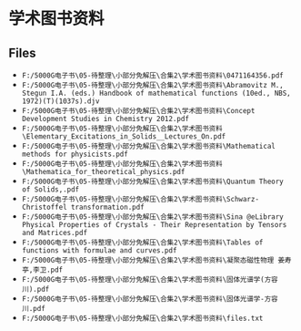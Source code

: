 # 学术图书资料

## Files

- `F:/5000G电子书\05-待整理\小部分免解压\合集2\学术图书资料\0471164356.pdf`
- `F:/5000G电子书\05-待整理\小部分免解压\合集2\学术图书资料\Abramovitz M., Stegun I.A. (eds.) Handbook of mathematical functions (10ed., NBS, 1972)(T)(1037s).djv`
- `F:/5000G电子书\05-待整理\小部分免解压\合集2\学术图书资料\Concept Development Studies in Chemistry 2012.pdf`
- `F:/5000G电子书\05-待整理\小部分免解压\合集2\学术图书资料\Elementary_Excitations_in_Solids__Lectures_On.pdf`
- `F:/5000G电子书\05-待整理\小部分免解压\合集2\学术图书资料\Mathematical methods for physicists.pdf`
- `F:/5000G电子书\05-待整理\小部分免解压\合集2\学术图书资料\Mathematica_for_theoretical_physics.pdf`
- `F:/5000G电子书\05-待整理\小部分免解压\合集2\学术图书资料\Quantum Theory of Solids,.pdf`
- `F:/5000G电子书\05-待整理\小部分免解压\合集2\学术图书资料\Schwarz-Christoffel transformation.pdf`
- `F:/5000G电子书\05-待整理\小部分免解压\合集2\学术图书资料\Sina @eLibrary Physical Properties of Crystals - Their Representation by Tensors and Matrices.pdf`
- `F:/5000G电子书\05-待整理\小部分免解压\合集2\学术图书资料\Tables of  functions with formulae and curves.pdf`
- `F:/5000G电子书\05-待整理\小部分免解压\合集2\学术图书资料\凝聚态磁性物理 姜寿亭,李卫.pdf`
- `F:/5000G电子书\05-待整理\小部分免解压\合集2\学术图书资料\固体光谱学(方容川).pdf`
- `F:/5000G电子书\05-待整理\小部分免解压\合集2\学术图书资料\固体光谱学-方容川.pdf`
- `F:/5000G电子书\05-待整理\小部分免解压\合集2\学术图书资料\files.txt`
